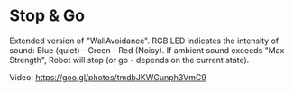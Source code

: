 Stop & Go
=========
Extended version of "WallAvoidance".
RGB LED indicates the intensity of sound: Blue (quiet) - Green - Red (Noisy). 
If ambient sound exceeds "Max Strength", Robot will stop (or go - depends on the current state). 

Video: https://goo.gl/photos/tmdbJKWGunph3VmC9
